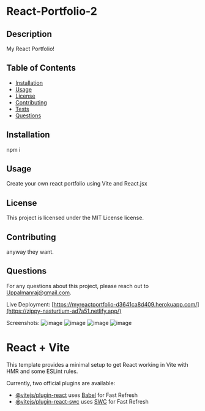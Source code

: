 # React-Portfolio-2

## Description
My React Portfolio!

## Table of Contents
- [Installation](#installation)
- [Usage](#usage)
- [License](#license)
- [Contributing](#contributing)
- [Tests](#tests)
- [Questions](#questions)

## Installation
npm i

## Usage
Create your own react portfolio using Vite and React.jsx

## License
This project is licensed under the MIT License license.

## Contributing
anyway they want.

## Questions
For any questions about this project, please reach out to Uppalmanraj@gmail.com.

Live Deployment:
[https://myreactportfolio-d3641ca8d409.herokuapp.com/](https://zippy-nasturtium-ad7a51.netlify.app/)

Screenshots:
![image](https://github.com/iHyphy/React-Portfolio-2/assets/145737984/51f30222-4f01-4052-8121-5fd8b020698d)
![image](https://github.com/iHyphy/React-Portfolio-2/assets/145737984/551cedcf-0c7d-4c7d-be37-63da84dab16c)
![image](https://github.com/iHyphy/React-Portfolio-2/assets/145737984/eb92d69d-851b-4b87-9636-d7cc1269dffb)
![image](https://github.com/iHyphy/React-Portfolio-2/assets/145737984/44c970b9-3751-4c45-a934-37e55f4babf4)



# React + Vite

This template provides a minimal setup to get React working in Vite with HMR and some ESLint rules.

Currently, two official plugins are available:

- [@vitejs/plugin-react](https://github.com/vitejs/vite-plugin-react/blob/main/packages/plugin-react/README.md) uses [Babel](https://babeljs.io/) for Fast Refresh
- [@vitejs/plugin-react-swc](https://github.com/vitejs/vite-plugin-react-swc) uses [SWC](https://swc.rs/) for Fast Refresh
